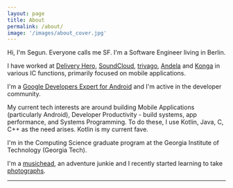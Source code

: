 ```yaml
---
layout: page
title: About
permalink: /about/
image: '/images/about_cover.jpg'
---
```


Hi, I'm Segun. Everyone calls me SF. I'm a Software Engineer living in Berlin.

I have worked at [Delivery Hero](https://deliveryhero.com), [SoundCloud](https://soundcloud.com), [trivago](https://trivago.com), [Andela](https://andela.com) and [Konga](https://konga.com) in various IC functions, primarily focused on mobile applications.

I'm a [Google Developers Expert for Android](https://developers.google.com/community/experts/directory/profile/profile-oluwasegun-famisa) and I'm active in the developer community.

My current tech interests are around building Mobile Applications (particularly Android), Developer Productivity - build systems, app performance, and Systems Programming. To do these, I use Kotlin, Java, C, C++ as the need arises. Kotlin is my current fave.

I'm in the Computing Science graduate program at the Georgia Institute of Technology (Georgia Tech).

I'm a [musichead](https://soundcloud.com/segunfamisa), an adventure junkie and I recently started learning to take [photographs](https://unsplash.com/segunfamisa).

***